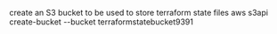 create an S3 bucket to be used to store terraform state files
aws s3api create-bucket --bucket terraformstatebucket9391
